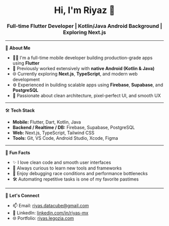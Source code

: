<h1 align="center">Hi, I'm Riyaz 👋</h1>
<h3 align="center">Full-time Flutter Developer | Kotlin/Java Android Background | Exploring Next.js</h3>

---

🚀 **About Me**

- 🧑‍💻 I'm a full-time mobile developer building production-grade apps using **Flutter**
- 📱 Previously worked extensively with **native Android (Kotlin & Java)**
- 🌐 Currently exploring **Next.js**, **TypeScript**, and modern web development
- ⚙️ Experienced in building scalable apps using **Firebase**, **Supabase**, and **PostgreSQL**
- 🎨 Passionate about clean architecture, pixel-perfect UI, and smooth UX

---

🛠️ **Tech Stack**

- **Mobile:** Flutter, Dart, Kotlin, Java
- **Backend / Realtime / DB:** Firebase, Supabase, PostgreSQL
- **Web:** Next.js, TypeScript, Tailwind CSS
- **Tools:** Git, VS Code, Android Studio, Xcode, Figma

---

🎯 **Fun Facts**

- ✨ I love clean code and smooth user interfaces  
- 🌟 Always curious to learn new tools and frameworks
- 🧠 Enjoy debugging race conditions and performance bottlenecks
- 🛠️ Automating repetitive tasks is one of my favorite pastimes

---

💬 **Let's Connect**

- 📫 Email: [riyas.datacube@gmail.com](mailto:riyas.datacube@gmail.com)
- 💼 LinkedIn: [linkedin.com/in/riyas-mx](https://linkedin.com/in/riyas-mx)
- 🌐 Portfolio: [riyas.legozia.com](https://riyas.legozia.com)

